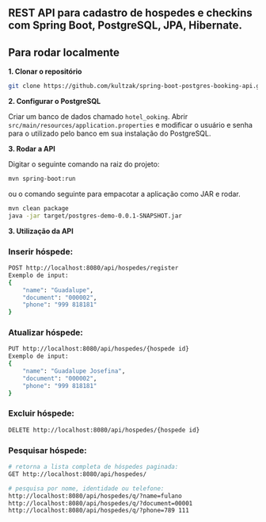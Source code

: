 ## REST API para cadastro de hospedes e checkins com Spring Boot, PostgreSQL, JPA, Hibernate.

## Para rodar localmente

**1. Clonar o repositório**

```bash
git clone https://github.com/kultzak/spring-boot-postgres-booking-api.git
```

**2. Configurar o PostgreSQL**

Criar um banco de dados chamado `hotel_ooking`. Abrir
`src/main/resources/application.properties` e modificar o usuário e senha para o
utilizado pelo banco em sua instalação do PostgreSQL.

**3. Rodar a API**

Digitar o seguinte comando na raiz do projeto:

```bash
mvn spring-boot:run
```

ou o comando seguinte para empacotar a aplicação como JAR e rodar.

```bash
mvn clean package
java -jar target/postgres-demo-0.0.1-SNAPSHOT.jar
```

**3. Utilização da API**

### Inserir hóspede:
```bash
POST http://localhost:8080/api/hospedes/register
Exemplo de input:     
{
    "name": "Guadalupe",
    "document": "000002",
    "phone": "999 818181"
}
```

### Atualizar hóspede:
```bash
PUT http://localhost:8080/api/hospedes/{hospede id}
Exemplo de input:     
{
    "name": "Guadalupe Josefina",
    "document": "000002",
    "phone": "999 818181"
}

```

### Excluir hóspede:
```bash
DELETE http://localhost:8080/api/hospedes/{hospede id}
```

### Pesquisar hóspede:
```bash
# retorna a lista completa de hóspedes paginada:
GET http://localhost:8080/api/hospedes/

# pesquisa por nome, identidade ou telefone: 
http://localhost:8080/api/hospedes/q/?name=fulano
http://localhost:8080/api/hospedes/q/?document=00001
http://localhost:8080/api/hospedes/q/?phone=789 111
```